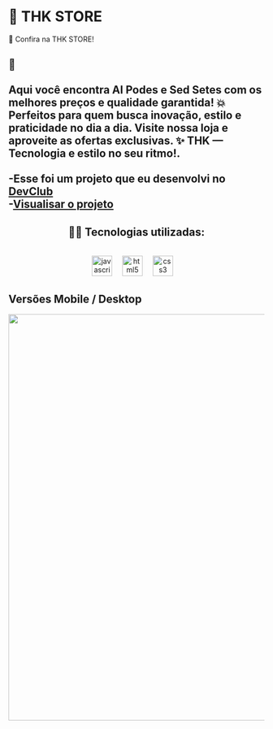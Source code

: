 <h1> 🎵 THK STORE </h1>
🔹 Confira na THK STORE! <h2>🔹<br> <br>
Aqui você encontra AI Podes e Sed Setes com os melhores preços e qualidade garantida!
💥 Perfeitos para quem busca inovação, estilo e praticidade no dia a dia.
Visite nossa loja e aproveite as ofertas exclusivas.
✨ THK — Tecnologia e estilo no seu ritmo!.<br><br>-Esse foi um projeto que eu desenvolvi no <a href="https://rodolfomori.com.br/devclub">DevClub</a><br>-<a href="https://tiagomdr.github.io/ThkStore/">Visualisar o projeto</a></p>
<h2 align="center">🧑‍💻 Tecnologias utilizadas:</h2>             
<br>   
<div align="center">
  <img src="https://cdn.jsdelivr.net/gh/devicons/devicon/icons/javascript/javascript-original.svg" height="40" alt="javascript logo"  />
  <img width="12" />
  <img src="https://cdn.jsdelivr.net/gh/devicons/devicon/icons/html5/html5-original.svg" height="40" alt="html5 logo"  />
  <img width="12" />
  <img src="https://cdn.jsdelivr.net/gh/devicons/devicon/icons/css3/css3-original.svg" height="40" alt="css3 logo"  />
  <img width="12" />
</div>

  <h2>Versões Mobile / Desktop </h2>
<p > <img src="https://imgur.com/UPqamvN.png" width="800px" style="display-inline-block"> </p>
